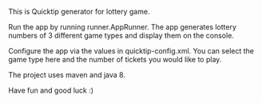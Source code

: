 This is Quicktip generator for lottery game.

Run the app by running runner.AppRunner. The app generates lottery numbers of 3 different game types and display them on the console.

Configure the app via the values in quicktip-config.xml. You can select the game type here and the number of tickets you would like to play.

The project uses maven and java 8.

Have fun and good luck :)